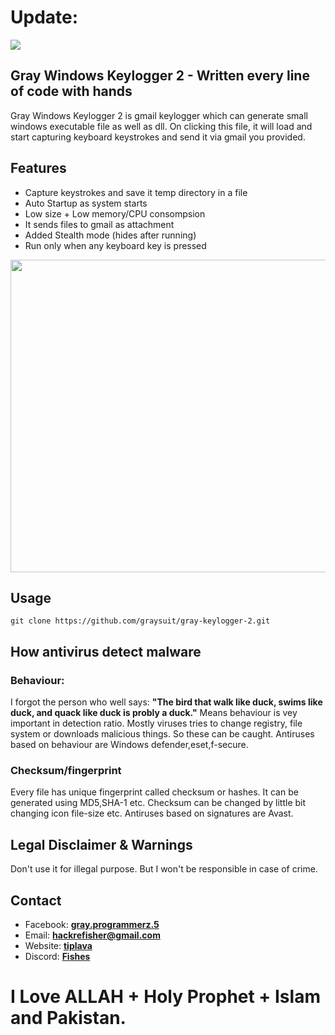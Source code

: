 <h1> Update:</h1>
<a href=https://discord.gg/Hu5XPGMTuk><img src=https://img.shields.io/discord/787203724975931413?label=discord /></a>
<h2> Gray Windows Keylogger 2 - Written every line of code with hands</h2>
<p> Gray Windows Keylogger 2 is gmail keylogger which can generate small windows executable file as well as dll. On clicking this file, it will load and start capturing keyboard keystrokes and send it via gmail you provided. 
<h2> Features</h2>
<ul><li>Capture keystrokes and save it temp directory in a file</li>
<li>Auto Startup as system starts</li>
<li>Low size + Low memory/CPU consompsion</li>
<li>It sends files to gmail as attachment</li>
<li>Added Stealth mode (hides after running)</li>
<li>Run only when any keyboard key is pressed</li></ul>
<img height="500" width="800" src="https://i.ibb.co/fd5dGM3/gray-keylogger-2.png">
<h2> Usage</h2>
<pre><code>git clone https://github.com/graysuit/gray-keylogger-2.git</code></pre>

<h2> How antivirus detect malware</h2>
<h3> Behaviour:</h3>
<p> I forgot the person who well says: <b>"The bird that walk like duck, swims like duck, and quack like duck is probly a duck."</b> Means behaviour is vey important in detection ratio. Mostly viruses tries to change registry, file system or downloads malicious things. So these can be caught. Antiruses based on behaviour are Windows defender,eset,f-secure.</p>
<h3> Checksum/fingerprint</h3>
<p> Every file has unique fingerprint called checksum or hashes. It can be generated using MD5,SHA-1 etc. Checksum can be changed by little bit changing icon file-size etc. Antiruses based on signatures are Avast.</p>


<h2> Legal Disclaimer & Warnings</h2>
<p>Don't use it for illegal purpose. But I won't be responsible in case of crime.</p>
<h2> Contact</h2>
<ul><li>Facebook: <a href="https://fb.com/messages/t/gray.programmerz.5"><b>gray.programmerz.5</b></a></li>
<li>Email: <b><a href="mailto:hackrefisher@gmail.com">hackrefisher@gmail.com</a></b></li>
<li>Website: <a href="https://tiplava.blogspot.com/"><b>tiplava</b></a></li>
<li>Discord: <a href="https://discord.gg/Hu5XPGMTuk"><b>Fishes</b></a></li>
</ul>
<h1>I Love ALLAH + Holy Prophet + Islam and Pakistan.</h1>
